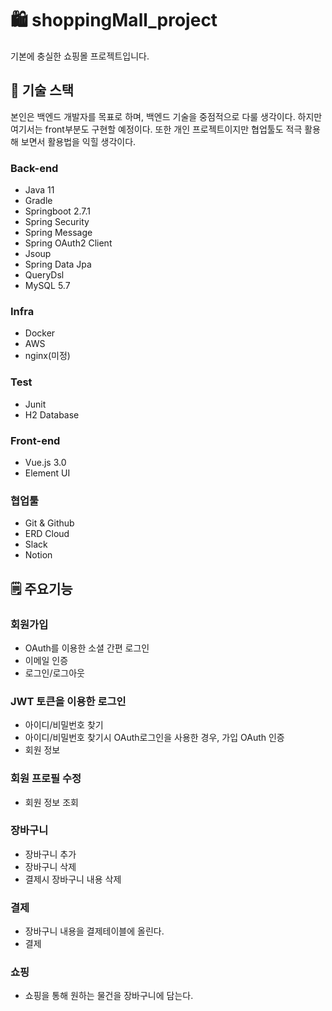 # 🛍️ shoppingMall_project
기본에 충실한 쇼핑몰 프로젝트입니다.




## 🧰 기술 스택
본인은 백엔드 개발자를 목표로 하며, 백엔드 기술을 중점적으로 다룰 생각이다. 하지만 여기서는 front부분도 구현할 예정이다. 또한 개인 프로젝트이지만 협업툴도 적극 활용해 보면서 활용법을 익힐 생각이다.

### Back-end
- Java 11
- Gradle
- Springboot 2.7.1
- Spring Security
- Spring Message
- Spring OAuth2 Client
- Jsoup
- Spring Data Jpa
- QueryDsl
- MySQL 5.7

### Infra
- Docker
- AWS
- nginx(미정)

### Test
- Junit
- H2 Database

### Front-end
- Vue.js 3.0
- Element UI

### 협업툴
- Git & Github
- ERD Cloud
- Slack
- Notion


 

## 🗒️ 주요기능
 

### 회원가입
- OAuth를 이용한 소셜 간편 로그인
- 이메일 인증
- 로그인/로그아웃

### JWT 토큰을 이용한 로그인
- 아이디/비밀번호 찾기
- 아이디/비밀번호 찾기시 OAuth로그인을 사용한 경우, 가입 OAuth 인증
- 회원 정보

### 회원 프로필 수정
- 회원 정보 조회

### 장바구니
- 장바구니 추가
- 장바구니 삭제 
- 결제시 장바구니 내용 삭제

### 결제
- 장바구니 내용을 결제테이블에 올린다.
- 결제

### 쇼핑
- 쇼핑을 통해 원하는 물건을 장바구니에 담는다.
